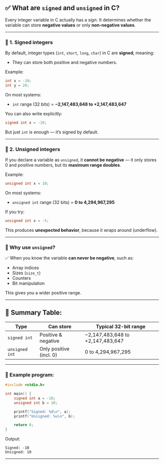 ## ✅ **What are `signed` and `unsigned` in C?**

Every integer variable in C actually has a *sign*.
It determines whether the variable can store **negative values** or only **non-negative values**.

---

### 🔷 1. **Signed integers**

By default, integer types (`int`, `short`, `long`, `char`) in C are **signed**, meaning:

* They can store both positive and negative numbers.

Example:

```c
int x = -10;
int y = 20;
```

On most systems:

* `int` range (32 bits) = **−2,147,483,648 to +2,147,483,647**

You can also write explicitly:

```c
signed int x = -10;
```

But just `int` is enough — it’s signed by default.

---

### 🔷 2. **Unsigned integers**

If you declare a variable as `unsigned`, it **cannot be negative** — it only stores 0 and positive numbers, but its **maximum range doubles**.

Example:

```c
unsigned int x = 10;
```

On most systems:

* `unsigned int` range (32 bits) = **0 to 4,294,967,295**

If you try:

```c
unsigned int x = -5; 
```

This produces **unexpected behavior**, because it wraps around (underflow).

---

### 🔷 Why use `unsigned`?

✅ When you know the variable **can never be negative**, such as:

* Array indices
* Sizes (`size_t`)
* Counters
* Bit manipulation

This gives you a wider positive range.

---

## 🔷 Summary Table:

| Type           | Can store               | Typical 32-bit range             |
| -------------- | ----------------------- | -------------------------------- |
| `signed int`   | Positive & negative     | −2,147,483,648 to +2,147,483,647 |
| `unsigned int` | Only positive (incl. 0) | 0 to 4,294,967,295               |

---

### 🔷 Example program:

```c
#include <stdio.h>

int main() {
    signed int a = -10;
    unsigned int b = 10;

    printf("Signed: %d\n", a);
    printf("Unsigned: %u\n", b);

    return 0;
}
```

Output:

```
Signed: -10
Unsigned: 10
```

---